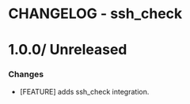 # CHANGELOG - ssh_check

1.0.0/ Unreleased
==================

### Changes

* [FEATURE] adds ssh_check integration.
